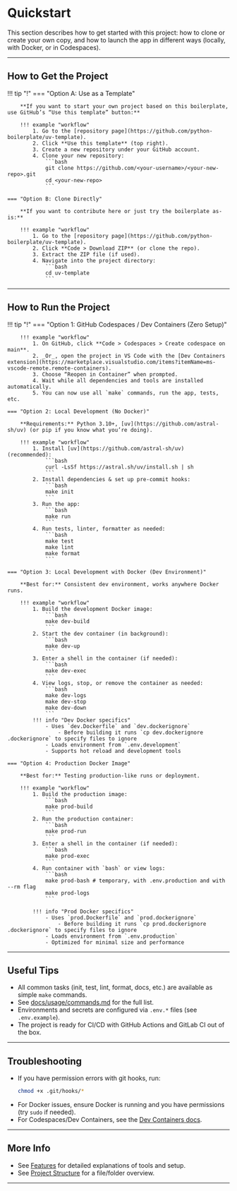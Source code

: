 # Quickstart

This section describes how to get started with this project: how to clone or create your own copy, and how to launch the app in different ways (locally, with Docker, or in Codespaces).

---

## How to Get the Project

!!! tip "!"
    === "Option A: Use as a Template"

        **If you want to start your own project based on this boilerplate, use GitHub’s “Use this template” button:**

        !!! example "workflow"
            1. Go to the [repository page](https://github.com/python-boilerplate/uv-template).
            2. Click **Use this template** (top right).
            3. Create a new repository under your GitHub account.
            4. Clone your new repository:
                ```bash
                git clone https://github.com/<your-username>/<your-new-repo>.git
                cd <your-new-repo>
                ```

    === "Option B: Clone Directly"

        **If you want to contribute here or just try the boilerplate as-is:**

        !!! example "workflow"
            1. Go to the [repository page](https://github.com/python-boilerplate/uv-template).
            2. Click **Code > Download ZIP** (or clone the repo).
            3. Extract the ZIP file (if used).
            4. Navigate into the project directory:
                ```bash
                cd uv-template
                ```

---

## How to Run the Project

!!! tip "!"
    === "Option 1: GitHub Codespaces / Dev Containers (Zero Setup)"

        !!! example "workflow"
            1. On GitHub, click **Code > Codespaces > Create codespace on main**.
            2. _Or_, open the project in VS Code with the [Dev Containers extension](https://marketplace.visualstudio.com/items?itemName=ms-vscode-remote.remote-containers).
            3. Choose “Reopen in Container” when prompted.
            4. Wait while all dependencies and tools are installed automatically.
            5. You can now use all `make` commands, run the app, tests, etc.

    === "Option 2: Local Development (No Docker)"

        **Requirements:** Python 3.10+, [uv](https://github.com/astral-sh/uv) (or pip if you know what you’re doing).

        !!! example "workflow"
            1. Install [uv](https://github.com/astral-sh/uv) (recommended):
                ```bash
                curl -LsSf https://astral.sh/uv/install.sh | sh
                ```
            2. Install dependencies & set up pre-commit hooks:
                ```bash
                make init
                ```
            3. Run the app:
                ```bash
                make run
                ```
            4. Run tests, linter, formatter as needed:
                ```bash
                make test
                make lint
                make format
                ```

    === "Option 3: Local Development with Docker (Dev Environment)"

        **Best for:** Consistent dev environment, works anywhere Docker runs.

        !!! example "workflow"
            1. Build the development Docker image:
                ```bash
                make dev-build
                ```
            2. Start the dev container (in background):
                ```bash
                make dev-up
                ```
            3. Enter a shell in the container (if needed):
                ```bash
                make dev-exec
                ```
            4. View logs, stop, or remove the container as needed:
                ```bash
                make dev-logs
                make dev-stop
                make dev-down
                ```
            !!! info "Dev Docker specifics"
                - Uses `dev.Dockerfile` and `dev.dockerignore`
                    - Before building it runs `cp dev.dockerignore .dockerignore` to specify files to ignore
                - Loads environment from `.env.development`
                - Supports hot reload and development tools

    === "Option 4: Production Docker Image"

        **Best for:** Testing production-like runs or deployment.

        !!! example "workflow"
            1. Build the production image:
                ```bash
                make prod-build
                ```
            2. Run the production container:
                ```bash
                make prod-run
                ```
            3. Enter a shell in the container (if needed):
                ```bash
                make prod-exec
                ```
            4. Run container with `bash` or view logs:
                ```bash
                make prod-bash # temporary, with .env.production and with --rm flag
                make prod-logs
                ```

            !!! info "Prod Docker specifics"
                - Uses `prod.Dockerfile` and `prod.dockerignore`
                    - Before building it runs `cp prod.dockerignore .dockerignore` to specify files to ignore
                - Loads environment from `.env.production`
                - Optimized for minimal size and performance
---

## Useful Tips

- All common tasks (init, test, lint, format, docs, etc.) are available as simple `make` commands.
- See [docs/usage/commands.md](./commands.md) for the full list.
- Environments and secrets are configured via `.env.*` files (see `.env.example`).
- The project is ready for CI/CD with GitHub Actions and GitLab CI out of the box.

---

## Troubleshooting

- If you have permission errors with git hooks, run:
  ```bash
  chmod +x .git/hooks/*
  ```
- For Docker issues, ensure Docker is running and you have permissions (try `sudo` if needed).
- For Codespaces/Dev Containers, see the [Dev Containers docs](../features/devcontainers.md).

---

## More Info

- See [Features](../features/index.md) for detailed explanations of tools and setup.
- See [Project Structure](../reference/project_structure.md) for a file/folder overview.

---